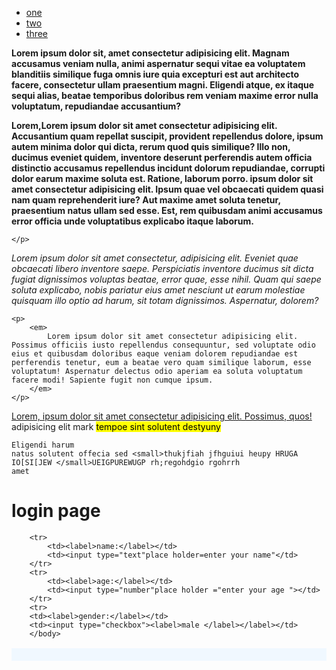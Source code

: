 <!DOCTYPE html>
<html lang="en">
<head>
    <meta charset="UTF-8">
    <meta name="viewport" content="width=device-width, initial-scale=1.0">
    <title>Document</title>
</head>
<body>
    

<nav>
    <ul>
        <li><a href="#one">one</a></li>
        <li><a href="#two">two</a></li>
        <li><a href="#three">three</a></li>
    </ul>
</nav>
<div>
    <p>
        <b>Lorem ipsum dolor sit, amet consectetur adipisicing elit. Magnam accusamus veniam nulla, animi aspernatur sequi vitae ea voluptatem blanditiis similique fuga omnis iure quia excepturi est aut architecto facere, consectetur ullam praesentium magni. Eligendi atque, ex itaque sequi alias, beatae temporibus doloribus rem veniam maxime error nulla voluptatum, repudiandae accusantium?</b>
    </p>
    <p>
        <strong>Lorem,Lorem ipsum dolor sit amet consectetur adipisicing elit. Accusantium quam repellat suscipit, provident repellendus dolore, ipsum autem minima dolor qui dicta, rerum quod quis similique? Illo non, ducimus eveniet quidem, inventore deserunt perferendis autem officia distinctio accusamus repellendus incidunt dolorum repudiandae, corrupti dolor earum maxime soluta est. Ratione, laborum porro. ipsum dolor sit amet consectetur adipisicing elit. Ipsum quae vel obcaecati quidem quasi nam quam reprehenderit iure? Aut maxime amet soluta tenetur, praesentium natus ullam sed esse. Est, rem quibusdam animi accusamus error officia unde voluptatibus explicabo itaque laborum.</strong>

    </p>
</div>
<div id="two">
    <p>
        <i>
            Lorem ipsum dolor sit amet consectetur, adipisicing elit. Eveniet quae obcaecati libero inventore saepe. Perspiciatis inventore ducimus sit dicta fugiat dignissimos voluptas beatae, error quae, esse nihil. Quam qui saepe soluta explicabo, nobis pariatur eius amet nesciunt ut earum molestiae quisquam illo optio ad harum, sit totam dignissimos. Aspernatur, dolorem?
        </i>
    </p>

    <p>
        <em>
            Lorem ipsum dolor sit amet consectetur adipisicing elit. Possimus officiis iusto repellendus consequuntur, sed voluptate odio eius et quibusdam doloribus eaque veniam dolorem repudiandae est perferendis tenetur, eum a beatae vero quam similique laborum, esse voluptatum! Aspernatur delectus odio aperiam ea soluta voluptatum facere modi! Sapiente fugit non cumque ipsum.
        </em>
    </p>

</div>
<div id="three">
<p>
    <u>Lorem, ipsum dolor sit amet consectetur adipisicing elit. Possimus, quos!</u>
    adipisicing elit mark <mark>tempoe sint solutent destyuny </mark>

    Eligendi harum
    natus solutent offecia sed <small>thukjfiah jfhguiui heupy HRUGA IO[SI[JEW </small>UEIGPUREWUGP rh;regohdgio rgohrrh
    amet
</p>
</div>
<h1>login page </h1>

<div id="one">
    <table style="background-color: aliceblue;padding: 10px;border: solid black1px"1.>

        <tr>
            <td><label>name:</label></td>
            <td><input type="text"place holder=enter your name"</td>
        </tr>
        <tr>
            <td><label>age:</label></td>
            <td><input type="number"place holder ="enter your age "></td>
        </tr>
        <tr>
        <td><label>gender:</label></td> 
        <td><input type="checkbox"><label>male </label></label></td>   
        </body>
</html>
